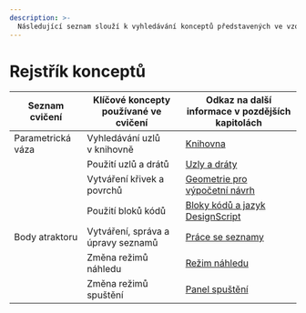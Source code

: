 ```yaml
---
description: >-
  Následující seznam slouží k vyhledávání konceptů představených ve vzorových pracovních postupech.
---
```


# Rejstřík konceptů

| Seznam cvičení | Klíčové koncepty používané ve cvičení | Odkaz na další informace v pozdějších kapitolách |
| ---------------- | ------------------------------------ | ---------------------------------------------------------------------------------------------------------- |
| Parametrická váza | Vyhledávání uzlů v knihovně | [Knihovna](../3\_user\_interface/2-library.md) |
|                  | Použití uzlů a drátů | [Uzly a dráty](../4\_nodes\_and\_wires/) |
|                  | Vytváření křivek a povrchů | [Geometrie pro výpočetní návrh](../5\_essential\_nodes\_and\_concepts/5-2\_geometry-for-computational-design/) |
|                  | Použití bloků kódů | [Bloky kódů a jazyk DesignScript](../8\_coding\_in\_dynamo/8-1\_code-blocks-and-design-script/) |
| Body atraktoru | Vytváření, správa a úpravy seznamů | [Práce se seznamy](../5\_essential\_nodes\_and\_concepts/5-4\_designing-with-lists/) |
|                  | Změna režimů náhledu | [Režim náhledu](../3\_user\_interface/1-workspace.md#preview-mode) |
|                  | Změna režimů spuštění | [Panel spuštění](../3\_user\_interface/#execution-bar) |

